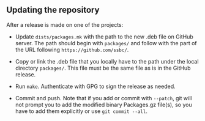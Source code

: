 ## Updating the repository

After a release is made on one of the projects:

- Update `dists/packages.mk` with the path to the new .deb file on GitHub
  server. The path should begin with `packages/` and follow with the part of
  the URL following `https://github.com/ssbc/`.

- Copy or link the .deb file that you locally have to the path under the local
  directory `packages/`. This file must be the same file as is in the GitHub
  release.

- Run `make`. Authenticate with GPG to sign the release as needed.

- Commit and push. Note that if you add or commit with `--patch`, git will
  not prompt you to add the modified binary Packages.gz file(s), so you have
  to add them explicitly or use `git commit --all`.
